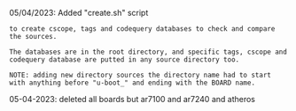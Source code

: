 05/04/2023: Added "create.sh" script

    to create cscope, tags and codequery databases to check and compare the sources.

    The databases are in the root directory, and specific tags, cscope and codequery database are putted in any source directory too.

    NOTE: adding new directory sources the directory name had to start with anything before "u-boot_" and ending with the BOARD name.

05-04-2023: deleted all boards but ar7100 and ar7240 and atheros
